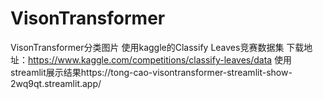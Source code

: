 # VisonTransformer
VisonTransformer分类图片
使用kaggle的Classify Leaves竞赛数据集 下载地址：https://www.kaggle.com/competitions/classify-leaves/data
使用streamlit展示结果https://tong-cao-visontransformer-streamlit-show-2wq9qt.streamlit.app/
